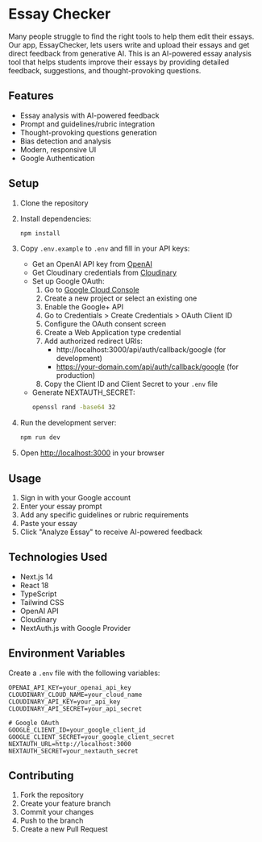 # Essay Checker

Many people struggle to find the right tools to help them edit their essays. Our app, EssayChecker, lets users write and upload their essays and get direct feedback from generative AI. This is an AI-powered essay analysis tool that helps students improve their essays by providing detailed feedback, suggestions, and thought-provoking questions.

## Features

- Essay analysis with AI-powered feedback
- Prompt and guidelines/rubric integration
- Thought-provoking questions generation
- Bias detection and analysis
- Modern, responsive UI
- Google Authentication

## Setup

1. Clone the repository
2. Install dependencies:
   ```bash
   npm install
   ```
3. Copy `.env.example` to `.env` and fill in your API keys:
   - Get an OpenAI API key from [OpenAI](https://platform.openai.com)
   - Get Cloudinary credentials from [Cloudinary](https://cloudinary.com)
   - Set up Google OAuth:
     1. Go to [Google Cloud Console](https://console.cloud.google.com)
     2. Create a new project or select an existing one
     3. Enable the Google+ API
     4. Go to Credentials > Create Credentials > OAuth Client ID
     5. Configure the OAuth consent screen
     6. Create a Web Application type credential
     7. Add authorized redirect URIs:
        - http://localhost:3000/api/auth/callback/google (for development)
        - https://your-domain.com/api/auth/callback/google (for production)
     8. Copy the Client ID and Client Secret to your `.env` file
   - Generate NEXTAUTH_SECRET:
     ```bash
     openssl rand -base64 32
     ```

4. Run the development server:
   ```bash
   npm run dev
   ```

5. Open [http://localhost:3000](http://localhost:3000) in your browser

## Usage

1. Sign in with your Google account
2. Enter your essay prompt
3. Add any specific guidelines or rubric requirements
4. Paste your essay
5. Click "Analyze Essay" to receive AI-powered feedback

## Technologies Used

- Next.js 14
- React 18
- TypeScript
- Tailwind CSS
- OpenAI API
- Cloudinary
- NextAuth.js with Google Provider

## Environment Variables

Create a `.env` file with the following variables:

```
OPENAI_API_KEY=your_openai_api_key
CLOUDINARY_CLOUD_NAME=your_cloud_name
CLOUDINARY_API_KEY=your_api_key
CLOUDINARY_API_SECRET=your_api_secret

# Google OAuth
GOOGLE_CLIENT_ID=your_google_client_id
GOOGLE_CLIENT_SECRET=your_google_client_secret
NEXTAUTH_URL=http://localhost:3000
NEXTAUTH_SECRET=your_nextauth_secret
```

## Contributing

1. Fork the repository
2. Create your feature branch
3. Commit your changes
4. Push to the branch
5. Create a new Pull Request
